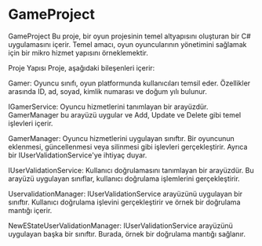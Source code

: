 # GameProject

GameProject
Bu proje, bir oyun projesinin temel altyapısını oluşturan bir C# uygulamasını içerir. Temel amacı, oyun oyuncularının yönetimini sağlamak için bir mikro hizmet yapısını örneklemektir.

Proje Yapısı
Proje, aşağıdaki bileşenleri içerir:

Gamer: Oyuncu sınıfı, oyun platformunda kullanıcıları temsil eder. Özellikler arasında ID, ad, soyad, kimlik numarası ve doğum yılı bulunur.

IGamerService: Oyuncu hizmetlerini tanımlayan bir arayüzdür. GamerManager bu arayüzü uygular ve Add, Update ve Delete gibi temel işlevleri içerir.

GamerManager: Oyuncu hizmetlerini uygulayan sınıftır. Bir oyuncunun eklenmesi, güncellenmesi veya silinmesi gibi işlevleri gerçekleştirir. Ayrıca bir IUserValidationService'ye ihtiyaç duyar.

IUserValidationService: Kullanıcı doğrulamasını tanımlayan bir arayüzdür. Bu arayüzü uygulayan sınıflar, kullanıcı doğrulama işlemlerini gerçekleştirir.

UservalidationManager: IUserValidationService arayüzünü uygulayan bir sınıftır. Kullanıcı doğrulama işlevini gerçekleştirir ve örnek bir doğrulama mantığı içerir.

NewEStateUserValidationManager: IUserValidationService arayüzünü uygulayan başka bir sınıftır. Burada, örnek bir doğrulama mantığı sağlanır.
